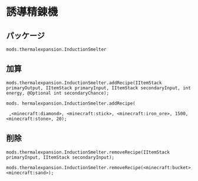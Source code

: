 # 誘導精錬機

## パッケージ

`mods.thermalexpansion.InductionSmelter`

## 加算

```zenscript
mods.thermalexpansion.InductionSmelter.addRecipe(IItemStack primaryOutput, IItemStack primaryInput, IItemStack secondaryInput, int energy, @Optional int secondaryChance);

mods. hermalexpansion.InductionSmelter.addRecipe( 

 ,<minecraft:diamond>, <minecraft:stick>, <minecraft:iron_ore>, 1500, <minecraft:stone>, 20);
```

## 削除

```zenscript
mods.thermalexpansion.InductionSmelter.removeRecipe(IItemStack primaryInput, IItemStack secondaryInput);

mods.thermalexpansion.InductionSmelter.removeRecipe(<minecraft:bucket>, <minecraft:sand>);
```